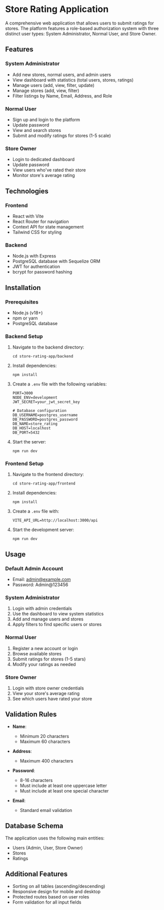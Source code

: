 # Store Rating Application

A comprehensive web application that allows users to submit ratings for stores. The platform features a role-based authorization system with three distinct user types: System Administrator, Normal User, and Store Owner.

## Features

### System Administrator

- Add new stores, normal users, and admin users
- View dashboard with statistics (total users, stores, ratings)
- Manage users (add, view, filter, update)
- Manage stores (add, view, filter)
- Filter listings by Name, Email, Address, and Role

### Normal User

- Sign up and login to the platform
- Update password
- View and search stores
- Submit and modify ratings for stores (1-5 scale)

### Store Owner

- Login to dedicated dashboard
- Update password
- View users who've rated their store
- Monitor store's average rating

## Technologies

### Frontend

- React with Vite
- React Router for navigation
- Context API for state management
- Tailwind CSS for styling

### Backend

- Node.js with Express
- PostgreSQL database with Sequelize ORM
- JWT for authentication
- bcrypt for password hashing

## Installation

### Prerequisites

- Node.js (v18+)
- npm or yarn
- PostgreSQL database

### Backend Setup

1. Navigate to the backend directory:

   ```
   cd store-rating-app/backend
   ```

2. Install dependencies:

   ```
   npm install
   ```

3. Create a `.env` file with the following variables:

   ```
   PORT=3000
   NODE_ENV=development
   JWT_SECRET=your_jwt_secret_key

   # Database configuration
   DB_USERNAME=postgres_username
   DB_PASSWORD=postgres_password
   DB_NAME=store_rating
   DB_HOST=localhost
   DB_PORT=5432
   ```

4. Start the server:
   ```
   npm run dev
   ```

### Frontend Setup

1. Navigate to the frontend directory:

   ```
   cd store-rating-app/frontend
   ```

2. Install dependencies:

   ```
   npm install
   ```

3. Create a `.env` file with:

   ```
   VITE_API_URL=http://localhost:3000/api
   ```

4. Start the development server:
   ```
   npm run dev
   ```

## Usage

### Default Admin Account

- Email: admin@example.com
- Password: Admin@123456

### System Administrator

1. Login with admin credentials
2. Use the dashboard to view system statistics
3. Add and manage users and stores
4. Apply filters to find specific users or stores

### Normal User

1. Register a new account or login
2. Browse available stores
3. Submit ratings for stores (1-5 stars)
4. Modify your ratings as needed

### Store Owner

1. Login with store owner credentials
2. View your store's average rating
3. See which users have rated your store

## Validation Rules

- **Name**:

  - Minimum 20 characters
  - Maximum 60 characters

- **Address**:

  - Maximum 400 characters

- **Password**:

  - 8-16 characters
  - Must include at least one uppercase letter
  - Must include at least one special character

- **Email**:
  - Standard email validation

## Database Schema

The application uses the following main entities:

- Users (Admin, User, Store Owner)
- Stores
- Ratings

## Additional Features

- Sorting on all tables (ascending/descending)
- Responsive design for mobile and desktop
- Protected routes based on user roles
- Form validation for all input fields
